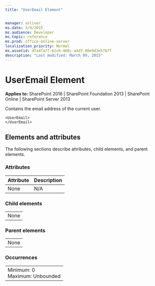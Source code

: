 ```yaml
---
title: "UserEmail Element"


manager: soliver
ms.date: 3/9/2015
ms.audience: Developer
ms.topic: reference
ms.prod: office-online-server
localization_priority: Normal
ms.assetid: dfa4fa77-62c0-468c-a4df-00e9d3e57bff
description: "Last modified: March 09, 2015"
---
```


# UserEmail Element

 
  
 **Applies to:** SharePoint 2016 | SharePoint Foundation 2013 | SharePoint Online | SharePoint Server 2013
  
Contains the email address of the current user.
  
```
<UserEmail>
</UserEmail>
```

## Elements and attributes

The following sections describe attributes, child elements, and parent elements.

### Attributes

|**Attribute**|**Description**|
|:-----|:-----|
|None  <br/> |N/A  <br/> |
   
### Child elements

||
|:-----|
|None |
   
### Parent elements

||
|:-----|
|None |
   
### Occurrences

||
|:-----|
|Minimum: 0  <br/> Maximum: Unbounded  <br/> |
   

